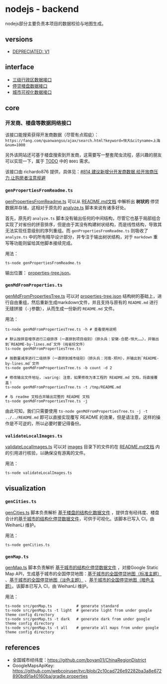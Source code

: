# nodejs - backend

nodejs部分主要负责本项目的数据校验与地图生成。

## versions

- [DEPRECIATED: V1](src/v1/README.md)

## interface

- [三级行政区数据接口](src/ds/region.ts)
- [停贷楼盘数据接口](src/ds/property.ts)
- [城市可视化数据接口](../../frontend/react/src/visualization/ds.ts)

## core

### 开发商、楼盘等数据网络接口

该接口能搜索获得开发商数据（尽管有点瑕疵）：`https://fang.com/quanwangso/ajax/search.html?keyword=恒大&cityname=上海&num=1000`

另外该网站还可基于楼盘搜索到开发商，这需要写一整套爬虫流程，感兴趣的朋友可以实现一下，属于 [TODO](../../../TODO.md) 中的 `B001` 需求。

该接口由 richardo876
提供，具体见：[#814 建议新增分开发商数据,给开放商压力,让购房者注意规避](https://github.com/WeNeedHome/SummaryOfLoanSuspension/pull/814)

### `genPropertiesFromReadme.ts`

[genPropertiesFromReadme.ts](src/genPropertiesFromReadme.ts) 可以从 [README.md文档](../../../README.md) 中解析出 **树状的**
停贷数据并存储，这相对于原先的 [analyze.ts](src/v1/analyze.ts) 脚本来说有诸多好处。

首先，原先的 `analyze.ts`
脚本没有输出任何的中间结构，尽管它也基于局部组合实现了对省份的拼音排序，但是由于其没有构建树状结构，而是线性结构，导致其无法实现任意级别的序列重组。而 `genPropertiesFromReadme.ts`
则吸收了 `analyze.ts` 中的所有精华设计部分，并专注于输出树状结构，对于 `markdown` 重写等功能则留给其他脚本接续完成。

用法：

```shell
ts-node genPropertiesFromReadme.ts
```

输出位置： [properties-tree.json](../../../data/generated/properties-tree.json)。

### `genMdFromProperties.ts`

[genMdFromPropertiesTree.ts](src/genMdFromPropertiesTree.ts)
可以对 [properties-tree.json](../../../data/generated/properties-tree.json)
结构树的基础上，进行自由重组，然后重新生成markdown文件，并且支持与原有的 `README.md` 进行无缝拼接（`-j`参数），从而生成一份新的 `README.md` 文件。

用法：

```shell
ts-node genMdFromPropertiesTree.ts -h # 查看使用说明

# 默认按拼音增序进行三级排序（一直排到项目级别）（排头兵：安徽-合肥-恒大……），并输出到`README-by-lines.md`文件（纯省份文件）
ts-node genMdFromPropertiesTree.ts                
        
# 按数量减序进行二级排序（一直排到城市级别）（排头兵：河南-郑州），并输出到`README-by-lines.md`文件
ts-node genMdFromPropertiesTree.ts -b count -d 2  

# 修改输出文件地址，:waring: 注意，如果修改为本工程的 README.md 文档，将直接覆盖！
ts-node genMdFromPropertiesTree.ts -t /tmp/README.md 

# 与 readme 文档合并输出完整的 README 文档
ts-node genMdFromPropertiesTree.ts -j
```

由此可知，我们只需要使用 `ts-node genMdFromPropertiesTree.ts -j -t ../../README.md` 即可以直接实现覆写 README
的效果，但是请注意，这样的操作是不可逆的，所以必要时要记得备份。

### `validateLocalImages.ts`

[validateLocalImages.ts](src/validateLocalImages.ts) 可以对 [images](../../../images)
目录下的文件的在 [README.md文档](../../../README.md) 内的引用进行核验，以确保没有游离的文件。

用法：

```shell
ts-node validateLocalImages.ts
```

## visualization

### `genCities.ts`

[genCities.ts](src/visualization/genCities.ts)
脚本负责解析 [基于楼盘的结构化数据文件](../../../data/generated/properties.json)
，提供含有经纬度、楼盘合计的[基于城市的结构化停贷数据文件](../../../data/generated/cities-for-visualization.json)，可供于可视化。该脚本已写入 CI，由 WeihanLi 维护。

用法：

```shell
ts-node genCities.ts
```

### `genMap.ts`

[genMap.ts](src/visualization/genMap.ts)
脚本负责解析 [基于城市的结构化停贷数据文件](../../../data/generated/cities-for-visualization.json)
，对接Google Static Map API，生成基于城市的全国停贷地图：[基于城市的全国停贷地图（标准主题）](../../../data/generated/visualization-standard.png)
、[基于城市的全国停贷地图（淡色主题）](../../../data/generated/visualization-light.png)
、[基于城市的全国停贷地图（暗色主题）](../../../data/generated/visualization-dark.png)。该脚本已写入 CI，由 WeihanLi 维护。

用法：

```shell
ts-node src/genMap.ts           # generate standard
ts-node src/genMap.ts -t light  # generate light from under google theme config directory
ts-node src/genMap.ts -t dark   # generate dark from under google theme config directory
ts-node src/genMap.ts -t all    # generate all maps from under google theme config directory
```

## references

- 全国城市经纬度：<https://github.com/boyan01/ChinaRegionDistrict>
- GoogleMapsApiKey: <https://github.com/webcoiruser/tvc/blob/2c10cad726e92282ba3a8e672890bd91a40160ba/gradle.properties>
